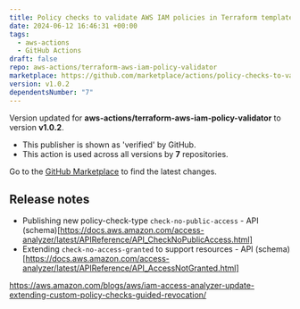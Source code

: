 ```yaml
---
title: Policy checks to validate AWS IAM policies in Terraform templates Action For GitHub Actions
date: 2024-06-12 16:46:31 +00:00
tags:
  - aws-actions
  - GitHub Actions
draft: false
repo: aws-actions/terraform-aws-iam-policy-validator
marketplace: https://github.com/marketplace/actions/policy-checks-to-validate-aws-iam-policies-in-terraform-templates-action-for-github-actions
version: v1.0.2
dependentsNumber: "7"
---
```



Version updated for **aws-actions/terraform-aws-iam-policy-validator** to version **v1.0.2**.
- This publisher is shown as 'verified' by GitHub.
- This action is used across all versions by **7** repositories.

Go to the [GitHub Marketplace](https://github.com/marketplace/actions/policy-checks-to-validate-aws-iam-policies-in-terraform-templates-action-for-github-actions) to find the latest changes.

## Release notes

- Publishing new policy-check-type `check-no-public-access` - API (schema)[https://docs.aws.amazon.com/access-analyzer/latest/APIReference/API_CheckNoPublicAccess.html]
- Extending `check-no-access-granted` to support resources - API (schema)[https://docs.aws.amazon.com/access-analyzer/latest/APIReference/API_AccessNotGranted.html]

https://aws.amazon.com/blogs/aws/iam-access-analyzer-update-extending-custom-policy-checks-guided-revocation/ 
